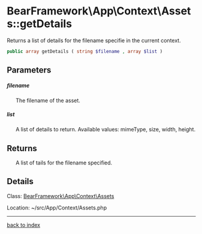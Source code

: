 # BearFramework\App\Context\Assets::getDetails

Returns a list of details for the filename specifie in the current context.

```php
public array getDetails ( string $filename , array $list )
```

## Parameters

##### filename

&nbsp;&nbsp;&nbsp;&nbsp;&nbsp;&nbsp;The filename of the asset.

##### list

&nbsp;&nbsp;&nbsp;&nbsp;&nbsp;&nbsp;A list of details to return. Available values: mimeType, size, width, height.

## Returns

&nbsp;&nbsp;&nbsp;&nbsp;&nbsp;&nbsp;A list of tails for the filename specified.

## Details

Class: [BearFramework\App\Context\Assets](bearframework.app.context.assets.class.md)

Location: ~/src/App/Context/Assets.php

---

[back to index](index.md)

